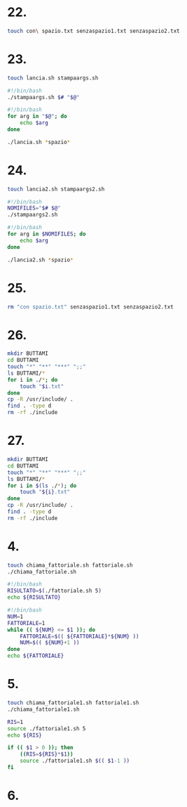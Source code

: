 # 22.
```bash
touch con\ spazio.txt senzaspazio1.txt senzaspazio2.txt
```

# 23.
```bash
touch lancia.sh stampaargs.sh
```

```bash lancia.sh
#!/bin/bash
./stampaargs.sh $# "$@"
```

```bash stampaargs.sh
#!/bin/bash
for arg in "$@"; do
    echo $arg
done
```

```bash
./lancia.sh *spazio*
```

# 24.
```bash
touch lancia2.sh stampaargs2.sh
```

```bash lancia2.sh
#!/bin/bash
NOMIFILES="$# $@"
./stampaargs2.sh
```

```bash stampaargs2.sh
#!/bin/bash
for arg in $NOMIFILES; do
    echo $arg
done
```

```bash
./lancia2.sh *spazio*
```

# 25.
```bash
rm "con spazio.txt" senzaspazio1.txt senzaspazio2.txt
```

# 26.
```bash
mkdir BUTTAMI
cd BUTTAMI
touch "*" "**" "***" ";;"
ls BUTTAMI/*
for i in ./*; do
    touch "$i.txt"
done
cp -R /usr/include/ .
find . -type d
rm -rf ./include
```

# 27.
```bash
mkdir BUTTAMI
cd BUTTAMI
touch "*" "**" "***" ";;"
ls BUTTAMI/*
for i in $(ls ./*); do
    touch "${i}.txt"
done
cp -R /usr/include/ .
find . -type d
rm -rf ./include
```

# 4.
```bash
touch chiama_fattoriale.sh fattoriale.sh
./chiama_fattoriale.sh
```

```bash chiama_fattoriale.sh
#!/bin/bash
RISULTATO=$(./fattoriale.sh 5)
echo ${RISULTATO}
```

```bash fattoriale.sh
#!/bin/bash
NUM=1
FATTORIALE=1
while (( ${NUM} <= $1 )); do
    FATTORIALE=$(( ${FATTORIALE}*${NUM} ))
    NUM=$(( ${NUM}+1 ))
done
echo ${FATTORIALE}
```

# 5.
```bash
touch chiama_fattoriale1.sh fattoriale1.sh
./chiama_fattoriale1.sh
```

```bash chiama_fattoriale1.sh"
RIS=1
source ./fattoriale1.sh 5
echo ${RIS}
```

```bash fattoriale1.sh
if (( $1 > 0 )); then
    ((RIS=${RIS}*$1))
    source ./fattoriale1.sh $(( $1-1 ))
fi
```

# 6.
```bash

```